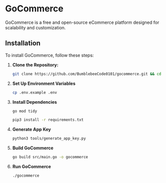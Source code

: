 # GoCommerce

GoCommerce is a free and open-source eCommerce platform designed for scalability and customization.

## Installation
To install GoCommerce, follow these steps:

1. **Clone the Repository:**
   
   ```bash
   git clone https://github.com/BumblebeeCode0101/gocommerce.git && cd gocommerce
   
2. **Set Up Environment Variables**

   ```bash
   cp .env.example .env

3. **Install Dependencies**
   ```bash
   go mod tidy

   pip3 install -r requirements.txt

4. **Generate App Key**
   ```bash
   python3 tools/generate_app_key.py

5. **Build GoCommerce**
   ```bash
   go build src/main.go -o gocommerce

6. **Run GoCommerce**
   ```bash
   ./gocommerce
